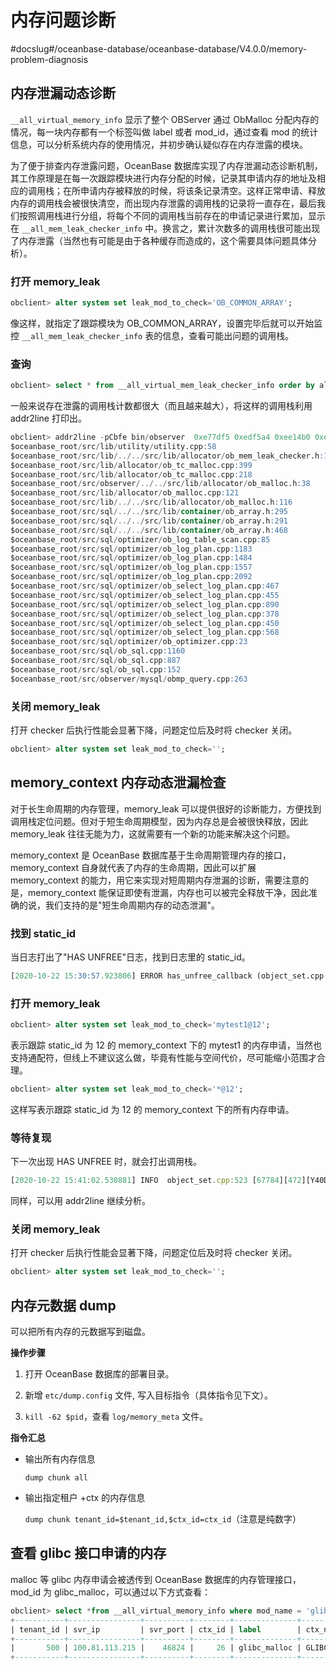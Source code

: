 # 内存问题诊断
#docslug#/oceanbase-database/oceanbase-database/V4.0.0/memory-problem-diagnosis
## 内存泄漏动态诊断

`__all_virtual_memory_info` 显示了整个 OBServer 通过 ObMalloc 分配内存的情况，每一块内存都有一个标签叫做 label 或者 mod_id，通过查看 mod 的统计信息，可以分析系统内存的使用情况，并初步确认疑似存在内存泄露的模块。

为了便于排查内存泄露问题，OceanBase 数据库实现了内存泄漏动态诊断机制，其工作原理是在每一次跟踪模块进行内存分配的时候，记录其申请内存的地址及相应的调用栈；在所申请内存被释放的时候，将该条记录清空。这样正常申请、释放内存的调用栈会被很快清空，而出现内存泄露的调用栈的记录将一直存在，最后我们按照调用栈进行分组，将每个不同的调用栈当前存在的申请记录进行累加，显示在 `__all_mem_leak_checker_info` 中。换言之，累计次数多的调用栈很可能出现了内存泄露（当然也有可能是由于各种缓存而造成的，这个需要具体问题具体分析）。

### 打开 memory_leak

```sql
obclient> alter system set leak_mod_to_check='OB_COMMON_ARRAY';
```

像这样，就指定了跟踪模块为 OB_COMMON_ARRAY，设置完毕后就可以开始监控 `__all_mem_leak_checker_info` 表的信息，查看可能出问题的调用栈。

### 查询

```sql
obclient> select * from __all_virtual_mem_leak_checker_info order by alloc_count desc;
```

一般来说存在泄露的调用栈计数都很大（而且越来越大），将这样的调用栈利用 addr2line 打印出。

```sql
obclient> addr2line -pCbfe bin/observer  0xe77df5 0xedf5a4 0xee14b0 0xee0923 1 0xeea558 0x4a05c3 0x1485cd9 0x1485223 0x1483c4b 0x1526f2a 0x1401359 0x1403075 0x140325a 0x1406416 0x14a51bb 0x14a5130 0x140x48f3aa7db8 0x14a4cc8 0x14a50f4 0x14a5cb1 0x130166e 0xd08bc9 0xd069d2 0xd01e97 0xeff033 0xefe6
$oceanbase_root/src/lib/utility/utility.cpp:58
$oceanbase_root/src/lib/../../src/lib/allocator/ob_mem_leak_checker.h:125
$oceanbase_root/src/lib/allocator/ob_tc_malloc.cpp:399
$oceanbase_root/src/lib/allocator/ob_tc_malloc.cpp:218
$oceanbase_root/src/observer/../../src/lib/allocator/ob_malloc.h:38
$oceanbase_root/src/lib/allocator/ob_malloc.cpp:121
$oceanbase_root/src/lib/../../src/lib/allocator/ob_malloc.h:116
$oceanbase_root/src/sql/../../src/lib/container/ob_array.h:295
$oceanbase_root/src/sql/../../src/lib/container/ob_array.h:291
$oceanbase_root/src/sql/../../src/lib/container/ob_array.h:468
$oceanbase_root/src/sql/optimizer/ob_log_table_scan.cpp:85
$oceanbase_root/src/sql/optimizer/ob_log_plan.cpp:1183
$oceanbase_root/src/sql/optimizer/ob_log_plan.cpp:1484
$oceanbase_root/src/sql/optimizer/ob_log_plan.cpp:1557
$oceanbase_root/src/sql/optimizer/ob_log_plan.cpp:2092
$oceanbase_root/src/sql/optimizer/ob_select_log_plan.cpp:467
$oceanbase_root/src/sql/optimizer/ob_select_log_plan.cpp:455
$oceanbase_root/src/sql/optimizer/ob_select_log_plan.cpp:890
$oceanbase_root/src/sql/optimizer/ob_select_log_plan.cpp:378
$oceanbase_root/src/sql/optimizer/ob_select_log_plan.cpp:450
$oceanbase_root/src/sql/optimizer/ob_select_log_plan.cpp:568
$oceanbase_root/src/sql/optimizer/ob_optimizer.cpp:23
$oceanbase_root/src/sql/ob_sql.cpp:1160
$oceanbase_root/src/sql/ob_sql.cpp:887
$oceanbase_root/src/sql/ob_sql.cpp:152
$oceanbase_root/src/observer/mysql/obmp_query.cpp:263
```

### 关闭 memory_leak

打开 checker 后执行性能会显著下降，问题定位后及时将 checker 关闭。

```sql
obclient> alter system set leak_mod_to_check='';
```

## memory_context 内存动态泄漏检查

对于长生命周期的内存管理，memory_leak 可以提供很好的诊断能力，方便找到调用栈定位问题。但对于短生命周期模型，因为内存总是会被很快释放，因此 memory_leak 往往无能为力，这就需要有一个新的功能来解决这个问题。

memory_context 是 OceanBase 数据库基于生命周期管理内存的接口，memory_context 自身就代表了内存的生命周期，因此可以扩展 memory_context 的能力，用它来实现对短周期内存泄漏的诊断，需要注意的是，memory_context 能保证即使有泄漏，内存也可以被完全释放干净，因此准确的说，我们支持的是"短生命周期内存的动态泄漏"。

### 找到 static_id

当日志打出了"HAS UNFREE"日志，找到日志里的 static_id。

```sql
[2020-10-22 15:30:57.923806] ERROR has_unfree_callback (object_set.cpp:27) [67779][462][Y40DC64589025-0005B23D7165EB9F] [lt=24] [dc=0] HAS UNFREE PTR!!!label: mytest1,static_id: 12,static_info: {filename_:"obmp_query.cpp", line_:475, function_:"process_single_stmt"}, dynamic_info: {tid_:67779, cid_:462, create_time_:1603351857840041}
```

### 打开 memory_leak

```sql
obclient> alter system set leak_mod_to_check='mytest1@12';
```

表示跟踪 static_id 为 12 的 memory_context 下的 mytest1 的内存申请，当然也支持通配符，但线上不建议这么做，毕竟有性能与空间代价，尽可能缩小范围才合理。

```sql
obclient> alter system set leak_mod_to_check='*@12';
```

这样写表示跟踪 static_id 为 12 的 memory_context 下的所有内存申请。

### 等待复现

下一次出现 HAS UNFREE 时，就会打出调用栈。

```javascript
[2020-10-22 15:41:02.530881] INFO  object_set.cpp:523 [67784][472][Y40DC64589025-0005B23D7135EBC2] [lt=15] [dc=0] CONTEXT MEMORY LEAK. ptr: 0x7f8f8a4145b0, size: 200, label: mytest1, lbt: 0xb979d8b 0xb72d239 0xb71ad7a 0x3a88b97 0x7fd735c 0x7fcee89 0x7fcd41d 0xbac5fad 0x8044c7a 0x80443b5 0x804001a 0x803f2ff 0x32e2cd7 0x32e2b7c 0x2d49d6d 0xb76f163 0xb76cd74 0xb76bdae
```

同样，可以用 addr2line 继续分析。

### 关闭 memory_leak

打开 checker 后执行性能会显著下降，问题定位后及时将 checker 关闭。

```sql
obclient> alter system set leak_mod_to_check='';
```

## 内存元数据 dump

可以把所有内存的元数据写到磁盘。

**操作步骤**

1. 打开 OceanBase 数据库的部署目录。

2. 新增 `etc/dump.config` 文件, 写入目标指令（具体指令见下文）。

3. `kill -62 $pid`，查看 `log/memory_meta` 文件。

**指令汇总**

* 输出所有内存信息

  `dump chunk all`
  
* 输出指定租户 +ctx 的内存信息

  `dump chunk tenant_id=$tenant_id,$ctx_id=ctx_id`（注意是纯数字）
  
## 查看 glibc 接口申请的内存

malloc 等 glibc 内存申请会被透传到 OceanBase 数据库的内存管理接口，mod_id 为 glibc_malloc，可以通过以下方式查看：

```sql
obclient> select *from __all_virtual_memory_info where mod_name = 'glibc_malloc' and hold > 0;
+-----------+----------------+----------+--------+--------------+----------+----------+--------+--------------+------+-----------+-----------+-------+-------------+------------+
| tenant_id | svr_ip         | svr_port | ctx_id | label        | ctx_name | mod_type | mod_id | mod_name     | zone | hold      | used      | count | alloc_count | free_count |
+-----------+----------------+----------+--------+--------------+----------+----------+--------+--------------+------+-----------+-----------+-------+-------------+------------+
|       500 | 100.81.113.215 |    46824 |     26 | glibc_malloc | GLIBC    | user     |      0 | glibc_malloc | z1   | 249800208 | 219156754 | 41247 |           0 |          0 |
+-----------+----------------+----------+--------+--------------+----------+----------+--------+--------------+------+-----------+-----------+-------+-------------+------------+
```
